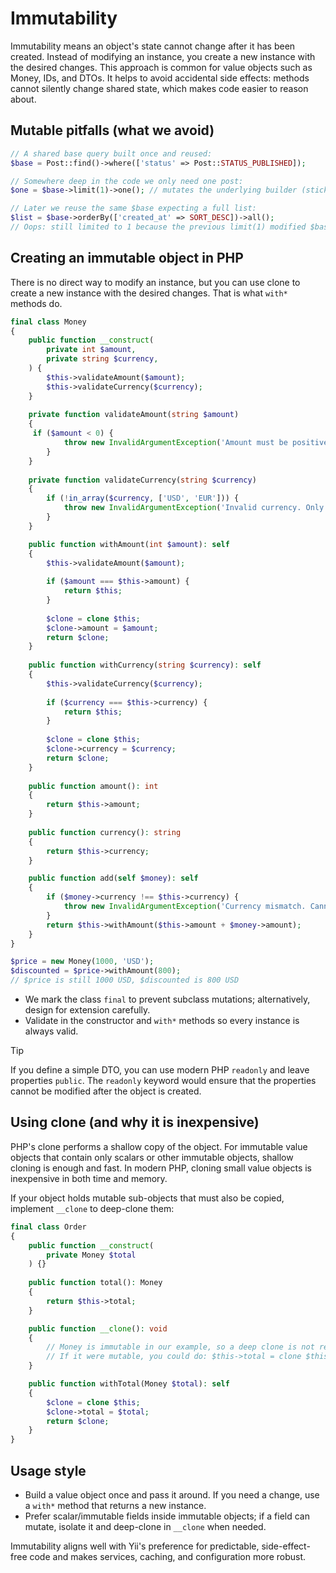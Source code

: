 # Immutability

Immutability means an object's state cannot change after it has been
created.  Instead of modifying an instance, you create a new instance with
the desired changes.  This approach is common for value objects such as
Money, IDs, and DTOs. It helps to avoid accidental side effects: methods
cannot silently change shared state, which makes code easier to reason
about.

## Mutable pitfalls (what we avoid)

```php
// A shared base query built once and reused:
$base = Post::find()->where(['status' => Post::STATUS_PUBLISHED]);

// Somewhere deep in the code we only need one post:
$one = $base->limit(1)->one(); // mutates the underlying builder (sticky limit!)

// Later we reuse the same $base expecting a full list:
$list = $base->orderBy(['created_at' => SORT_DESC])->all();
// Oops: still limited to 1 because the previous limit(1) modified $base.
```

## Creating an immutable object in PHP

There is no direct way to modify an instance, but you can use clone to
create a new instance with the desired changes.  That is what `with*`
methods do.

```php
final class Money
{
    public function __construct(
        private int $amount,
        private string $currency,
    ) {
        $this->validateAmount($amount);
        $this->validateCurrency($currency);
    }
    
    private function validateAmount(string $amount) 
    {
     if ($amount < 0) {
            throw new InvalidArgumentException('Amount must be positive.');
        }
    }
    
    private function validateCurrency(string $currency)
    {
        if (!in_array($currency, ['USD', 'EUR'])) {
            throw new InvalidArgumentException('Invalid currency. Only USD and EUR are supported.');
        }
    } 

    public function withAmount(int $amount): self
    {
        $this->validateAmount($amount);
    
        if ($amount === $this->amount) {
            return $this;
        }
    
        $clone = clone $this;
        $clone->amount = $amount;
        return $clone;
    }
    
    public function withCurrency(string $currency): self
    {
        $this->validateCurrency($currency);
    
        if ($currency === $this->currency) {
            return $this;
        }
    
        $clone = clone $this;
        $clone->currency = $currency;
        return $clone;
    }
    
    public function amount(): int 
    {
        return $this->amount;
    }
    
    public function currency(): string 
    {
        return $this->currency;
    }

    public function add(self $money): self
    {
        if ($money->currency !== $this->currency) {
            throw new InvalidArgumentException('Currency mismatch. Cannot add money of different currency.');
        }
        return $this->withAmount($this->amount + $money->amount);
    }
}

$price = new Money(1000, 'USD');
$discounted = $price->withAmount(800);
// $price is still 1000 USD, $discounted is 800 USD
```

- We mark the class `final` to prevent subclass mutations; alternatively,
  design for extension carefully.
- Validate in the constructor and `with*` methods so every instance is
  always valid.

> [!TIP]
> If you define a simple DTO, you can use modern PHP `readonly` and leave properties `public`. The `readonly` keyword
> would ensure that the properties cannot be modified after the object is created.

## Using clone (and why it is inexpensive)

PHP's clone performs a shallow copy of the object. For immutable value
objects that contain only scalars or other immutable objects, shallow
cloning is enough and fast. In modern PHP, cloning small value objects is
inexpensive in both time and memory.

If your object holds mutable sub-objects that must also be copied, implement
`__clone` to deep-clone them:

```php
final class Order
{
    public function __construct(
        private Money $total
    ) {}
    
    public function total(): Money 
    {
        return $this->total;
    }

    public function __clone(): void
    {
        // Money is immutable in our example, so a deep clone is not required.
        // If it were mutable, you could do: $this->total = clone $this->total;
    }

    public function withTotal(Money $total): self
    {
        $clone = clone $this;
        $clone->total = $total;
        return $clone;
    }
}
```

## Usage style

- Build a value object once and pass it around. If you need a change, use a
  `with*` method that returns a new instance.
- Prefer scalar/immutable fields inside immutable objects; if a field can
  mutate, isolate it and deep-clone in `__clone` when needed.

Immutability aligns well with Yii's preference for predictable,
side-effect-free code and makes services, caching, and configuration more
robust.
